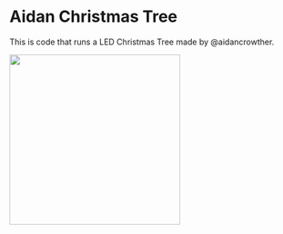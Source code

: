# Aidan Christmas Tree

This is code that runs a LED Christmas Tree made by @aidancrowther.

<img src="https://media.discordapp.net/attachments/783450024281505792/922592054582853642/20211216_192152.jpg" width="300" />